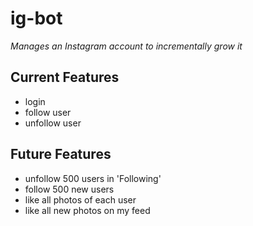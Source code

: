 # ig-bot
_Manages an Instagram account to incrementally grow it_

## Current Features
- login
- follow user
- unfollow user

## Future Features
- unfollow 500 users in 'Following'
- follow 500 new users
- like all photos of each user
- like all new photos on my feed

